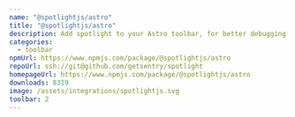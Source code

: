 ```yaml
---
name: "@spotlightjs/astro"
title: "@spotlightjs/astro"
description: Add spotlight to your Astro toolbar, for better debugging.
categories:
  - toolbar
npmUrl: https://www.npmjs.com/package/@spotlightjs/astro
repoUrl: ssh://git@github.com/getsentry/spotlight
homepageUrl: https://www.npmjs.com/package/@spotlightjs/astro
downloads: 8319
image: /assets/integrations/spotlightjs.svg
toolbar: 2
---
```

